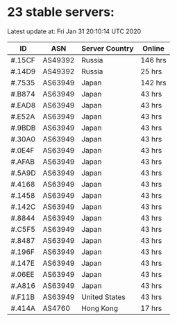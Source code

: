 # 23 stable servers:

Latest update at: Fri Jan 31 20:10:14 UTC 2020

| ID | ASN | Server Country | Online |
| -- | --- | -------------- | ------ |
| #.15CF | AS49392 | Russia | 146 hrs |
| #.14D9 | AS49392 | Russia | 25 hrs |
| #.7535 | AS63949 | Japan | 142 hrs |
| #.B874 | AS63949 | Japan | 43 hrs |
| #.EAD8 | AS63949 | Japan | 43 hrs |
| #.E52A | AS63949 | Japan | 43 hrs |
| #.9BDB | AS63949 | Japan | 43 hrs |
| #.30A0 | AS63949 | Japan | 43 hrs |
| #.0E4F | AS63949 | Japan | 43 hrs |
| #.AFAB | AS63949 | Japan | 43 hrs |
| #.5A9D | AS63949 | Japan | 43 hrs |
| #.4168 | AS63949 | Japan | 43 hrs |
| #.1458 | AS63949 | Japan | 43 hrs |
| #.142C | AS63949 | Japan | 43 hrs |
| #.8844 | AS63949 | Japan | 43 hrs |
| #.C5F5 | AS63949 | Japan | 43 hrs |
| #.8487 | AS63949 | Japan | 43 hrs |
| #.196F | AS63949 | Japan | 43 hrs |
| #.147E | AS63949 | Japan | 43 hrs |
| #.06EE | AS63949 | Japan | 43 hrs |
| #.A816 | AS63949 | Japan | 43 hrs |
| #.F11B | AS63949 | United States | 43 hrs |
| #.414A | AS4760 | Hong Kong | 17 hrs |

